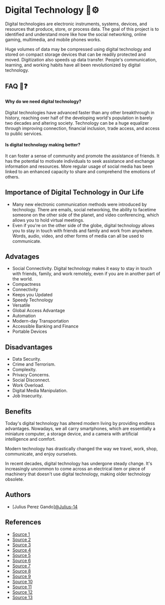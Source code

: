 
# Digital Technology 📱⚙️

Digital technologies are electronic instruments, systems, devices, and resources that produce, store, or process data. The goal of this project is to identified and understand more like how the social networking, online gaming, multimedia, and mobile phones works.

Huge volumes of data may be compressed using digital technology and stored on compact storage devices that can be readily protected and moved. Digitization also speeds up data transfer. People's communication, learning, and working habits have all been revolutionized by digital technology.

## FAQ 🤔❓

#### Why do we need digital technology?

Digital technologies have advanced faster than any other breakthrough in history, reaching over half of the developing world's population in barely two decades and altering society. Technology can be a huge equalizer through improving connection, financial inclusion, trade access, and access to public services.

#### Is digital technology making better?

It can foster a sense of community and promote the assistance of friends. It has the potential to motivate individuals to seek assistance and exchange information and resources. More regular usage of social media has been linked to an enhanced capacity to share and comprehend the emotions of others.


## Importance of Digital Technology in Our Life

- Many new electronic communication methods were introduced by technology. There are emails, social networking, the ability to facetime someone on the other side of the planet, and video conferencing, which allows you to hold virtual meetings.
- Even if you're on the other side of the globe, digital technology allows you to stay in touch with friends and family and work from anywhere. Words, audio, video, and other forms of media can all be used to communicate.

## Advatages

- Social Connectivity. Digital technology makes it easy to stay in touch with friends, family, and work remotely, even if you are in another part of the world. 
- Compactness
- Connectivity
- Keeps you Updated
- Speedy Technology
- Versatile
- Global Access Advantage
- Automation
- Modern-day Transportation
- Accessible Banking and Finance
- Portable Devices

## Disadvantages

- Data Security.
- Crime and Terrorism.
- Complexity.
- Privacy Concerns.
- Social Disconnect.
- Work Overload.
- Digital Media Manipulation.
- Job Insecurity.

## Benefits

Today's digital technology has altered modern living by providing endless advantages. Nowadays, we all carry smartphones, which are essentially a miniature computer, a storage device, and a camera with artificial intelligence and comfort.

Modern technology has drastically changed the way we travel, work, shop, communicate, and enjoy ourselves.

In recent decades, digital technology has undergone steady change. It's increasingly uncommon to come across an electrical item or piece of machinery that doesn't use digital technology, making older technology obsolete.

## Authors

- [Julius Perez Gando][@Julius-14](https://github.com/Julius-14)

## References

- [Source 1](https://www.education.vic.gov.au/school/teachers/teachingresources/digital/Pages/teach)
- [Source 2](https://www.encyclopedia.com/history/dictionaries-thesauruses-pictures-and-press-releases/digital-technology)
- [Source 3](https://www.bctv.org/2019/11/07/technological-influence-on-society/)
- [Source 4](https://acse.edu.au/blog/importance-of-digital-technology-in-todays-world/)
- [Source 5](https://turbofuture.com/misc/Disadvantages-of-Digital-Technology)
- [Source 6](https://blog.universalbusinessschool.com/village-roadshow-entertainment-secures-480-million/)
- [Source 7](https://tenbenefits.com/10-benefits-of-digital-technology/)
- [Source 8](https://myrrdin-inc.com/wp-content/uploads/2020/03/Digital-Technology-in-the-Modern-World.jpg)
- [Source 9](https://vir.com.vn/stores/news_dataimages/bichthuy/082020/24/22/in_article/0146_digital.jpg)
- [Source 10](https://ecomschool.io/wp-content/uploads/2020/02/Changing-Face-of-Digital-Technology-to-Take-Innovation-to-New-Heights-768x512.jpg)
- [Source 11](https://ecspm.org/wp-content/uploads/2020/11/ecspm-img-digital-technology.jpg)
- [Source 12](https://digilines.net/wp-content/uploads/2021/07/FeaturedImage10.jpg)
- [Source 13](https://www.worldatlas.com/r/w960-q80/upload/01/33/22/digital-revolution.jpg)
